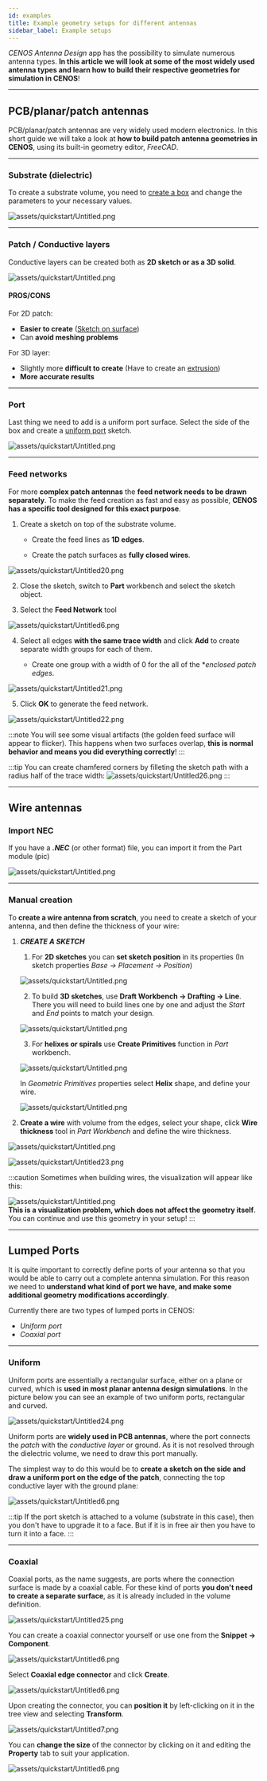 ```yaml
---
id: examples
title: Example geometry setups for different antennas
sidebar_label: Example setups
---
```


*CENOS Antenna Design* app has the possibility to simulate numerous antenna types. **In this article we will look at some of the most widely used antenna types and learn how to build their respective geometries for simulation in CENOS**!

---

## PCB/planar/patch antennas

PCB/planar/patch antennas are very widely used modern electronics. In this short guide we will take a look at **how to build patch antenna geometries in CENOS**, using its built-in geometry editor, *FreeCAD*.

---

### Substrate (dielectric)

To create a substrate volume, you need to [create a box](creation#3d-volumes) and change the parameters to your necessary values.

![assets/quickstart/Untitled.png](assets/quickstart/58.png)

---

### Patch / Conductive layers

Conductive layers can be created both as **2D sketch or as a 3D solid**.

![assets/quickstart/Untitled.png](assets/quickstart/81.png)

#### PROS/CONS

For 2D patch:
* **Easier to create** ([Sketch on surface](creation#from-scratch))
* Can **avoid meshing problems**

For 3D layer:
* Slightly more **difficult to create** (Have to create an [extrusion](creation#extrusion))
* **More accurate results**

---

### Port

Last thing we need to add is a uniform port surface. Select the side of the box and create a [uniform port](examples#uniform) sketch.

![assets/quickstart/Untitled.png](assets/quickstart/60.png)

---

### Feed networks

For more **complex patch antennas** the **feed network needs to be drawn separately**. To make the feed creation as fast and easy as possible, **CENOS has a specific tool designed for this exact purpose**.

1. Create a sketch on top of the substrate volume.

   * Create the feed lines as **1D edges**.
   
   * Create the patch surfaces as **fully closed wires**.
   
![assets/quickstart/Untitled20.png](assets/quickstart/Untitled20.png)

2. Close the sketch, switch to **Part** workbench and select the sketch object.

3. Select the **Feed Network** tool

![assets/quickstart/Untitled6.png](assets/quickstart/68.png)

4. Select all edges **with the same trace width** and click **Add** to create separate width groups for each of them.

    * Create one group with a width of 0 for the all of the **enclosed patch edges*.

![assets/quickstart/Untitled21.png](assets/quickstart/Untitled21.png)

5. Click **OK** to generate the feed network.

![assets/quickstart/Untitled22.png](assets/quickstart/Untitled22.png)

:::note
You will see some visual artifacts (the golden feed surface will appear to flicker).
This happens when two surfaces overlap, **this is normal behavior and means you did everything correctly**!
:::

:::tip
You can create chamfered corners by filleting the sketch path with a radius half of the trace width:
![assets/quickstart/Untitled26.png](assets/quickstart/Untitled26.png)
:::

---

## Wire antennas

### Import NEC

If you have a ***.NEC*** (or other format) file, you can import it from the Part module (pic)

![assets/quickstart/Untitled.png](assets/quickstart/61.png)

---

### Manual creation

To **create a wire antenna from scratch**, you need to create a sketch of your antenna, and then define the thickness of your wire:

1. ***CREATE A SKETCH***

    1. For **2D sketches** you can **set sketch position** in its properties (In sketch properties *Base → Placement → Position*)
    
    ![assets/quickstart/Untitled.png](assets/quickstart/62.png)
    
    2. To build **3D sketches**, use **Draft Workbench → Drafting → Line**. There you will need to build lines one by one and adjust the *Start* and *End* points to match your design.
    
    ![assets/quickstart/Untitled.png](assets/quickstart/63.png)
    
    3. For **helixes or spirals** use **Create Primitives** function in *Part* workbench.
    
    ![assets/quickstart/Untitled.png](assets/quickstart/64.png)
    
    In *Geometric Primitives* properties select **Helix** shape, and define your wire.
    
    ![assets/quickstart/Untitled.png](assets/quickstart/65.png)

2. **Create a wire** with volume from the edges, select your shape, click **Wire thickness** tool in *Part Workbench* and define the wire thickness.

![assets/quickstart/Untitled.png](assets/quickstart/66.png)

![assets/quickstart/Untitled23.png](assets/quickstart/Untitled23.png)

:::caution
Sometimes when building wires, the visualization will appear like this:

![assets/quickstart/Untitled.png](assets/quickstart/67.png)  
**This is a visualization problem, which does not affect the geometry itself**. You can continue and use this geometry in your setup!
:::

---

## Lumped Ports

It is quite important to correctly define ports of your antenna so that you would be able to carry out a complete antenna simulation. For this reason we need to **understand what kind of port we have, and make some additional geometry modifications accordingly**.

Currently there are two types of lumped ports in CENOS:

- *Uniform port*
- *Coaxial port*

---

### Uniform

Uniform ports are essentially a rectangular surface, either on a plane or curved, which is **used in most planar antenna design simulations**. In the picture below you can see an example of two uniform ports, rectangular and curved.

![assets/quickstart/Untitled24.png](assets/quickstart/Untitled24.png)

Uniform ports are **widely used in PCB antennas**, where the port connects the *patch* with the *conductive layer* or ground. As it is not resolved through the dielectric volume, we need to draw this port manually.

The simplest way to do this would be to **create a sketch on the side and draw a uniform port on the edge of the patch**, connecting the top conductive layer with the ground plane:

![assets/quickstart/Untitled6.png](assets/quickstart/Untitled6.png)

:::tip
If the port sketch is attached to a volume (substrate in this case), then you don't have to upgrade it to a face. But if it is in free air then you have to turn it into a face.
:::

---

### Coaxial

Coaxial ports, as the name suggests, are ports where the connection surface is made by a coaxial cable. For these kind of ports **you don't need to create a separate surface**, as it is already included in the volume definition.

![assets/quickstart/Untitled25.png](assets/quickstart/Untitled25.png)

You can create a coaxial connector yourself or use one from the **Snippet → Component**.

![assets/quickstart/Untitled6.png](assets/quickstart/54.png)

Select **Coaxial edge connector** and click **Create**.

![assets/quickstart/Untitled6.png](assets/quickstart/55.png)

Upon creating the connector, you can **position it** by left-clicking on it in the tree view and selecting **Transform**.

![assets/quickstart/Untitled7.png](assets/quickstart/Untitled7.png)

You can **change the size** of the connector by clicking on it and editing the **Property** tab to suit your application.

![assets/quickstart/Untitled6.png](assets/quickstart/57.png)